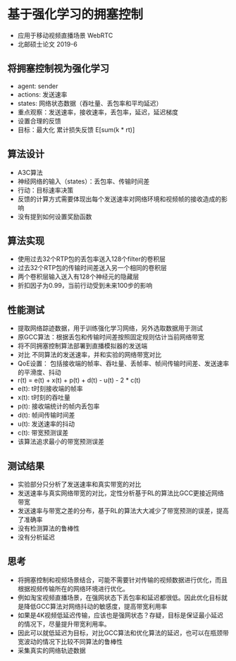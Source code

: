 # 基于强化学习的拥塞控制
- 应用于移动视频直播场景 WebRTC
- 北邮硕士论文 2019-6

## 将拥塞控制视为强化学习
- agent: sender
- actions: 发送速率
- states: 网络状态数据（吞吐量、丢包率和平均延迟）
- 重点观察：发送速率，接收速率，丢包率，延迟，延迟梯度
- 设置合理的反馈
- 目标：最大化 累计损失反馈 E[sum(k * rt)]

## 算法设计
- A3C算法
- 神经网络的输入（states）：丢包率、传输时间差
- 行动：目标速率决策
- 反馈的计算方式需要体现出每个发送速率对网络环境和视频帧的接收造成的影响
- 没有提到如何设置奖励函数

## 算法实现
- 使用过去32个RTP包的丢包率送入128个filter的卷积层
- 过去32个RTP包的传输时间差送入另一个相同的卷积层
- 两个卷积层输入送入有128个神经元的隐藏层
- 折扣因子为0.99，当前行动受到未来100步的影响

## 性能测试
- 提取网络踪迹数据，用于训练强化学习网络，另外选取数据用于测试
- 原GCC算法：根据丢包和传输时间差按照固定规则估计当前网络带宽
- 将不同拥塞控制算法部署到直播模拟器的发送端
- 对比 不同算法的发送速率，并和实验的网络带宽对比
- QoE设置： 包括接收端的帧率、吞吐量、丢帧率、帧间传输时间差、发送速率的平滑度、抖动
- r(t) = e(t) + x(t) + p(t) + d(t) - u(t) - 2 * c(t)
- e(t): t时刻接收端的帧率
- x(t): t时刻的吞吐量
- p(t): 接收端统计的帧内丢包率
- d(t): 帧间传输时间差
- u(t): 发送速率的抖动
- c(t): 带宽预测误差
- 该算法追求最小的带宽预测误差

## 测试结果
- 实验部分只分析了发送速率和真实带宽的对比
- 发送速率与真实网络带宽的对比，定性分析基于RL的算法比GCC更接近网络带宽
- 发送速率与带宽之差的分布，基于RL的算法大大减少了带宽预测的误差，提高了准确率
- 没有检测算法的鲁棒性
- 没有分析延迟

## 思考
- 将拥塞控制和视频场景结合，可能不需要针对传输的视频数据进行优化，而且根据视频传输所在的网络环境进行优化。
- 例如淘宝视频直播场景，在强网状态下丢包率和延迟都很低。因此优化目标就是降低GCC算法对网络抖动的敏感度，提高带宽利用率
- 如果是4K视频低延迟传输，应该也是强网状态？存疑，目标是保证最小延迟的情况下，尽量提升带宽利用率。
- 因此可以就低延迟为目标，对比GCC算法和优化算法的延迟，也可以在瓶颈带宽波动的情况下比较不同算法的鲁棒性
- 采集真实的网络轨迹数据

